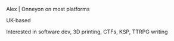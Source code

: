Alex | Onneyon on most platforms

UK-based

Interested in software dev, 3D printing, CTFs, KSP, TTRPG writing

